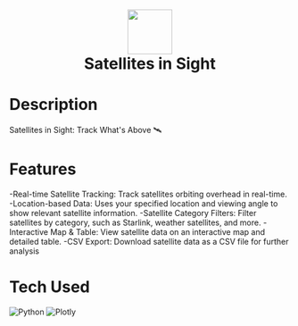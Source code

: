 <div align="center">
      <h1> <img src="https://lottiefiles.com/free-animation/satellite-around-earth-uuLZjgQUqE" width="80px"><br/>Satellites in Sight</h1>
     </div>


# Description
Satellites in Sight: Track What's Above 🛰️

# Features
-Real-time Satellite Tracking: Track satellites orbiting overhead in real-time.
-Location-based Data: Uses your specified location and viewing angle to show relevant satellite information.
-Satellite Category Filters: Filter satellites by category, such as Starlink, weather satellites, and more.
-Interactive Map & Table: View satellite data on an interactive map and detailed table.
-CSV Export: Download satellite data as a CSV file for further analysis

# Tech Used
 ![Python](https://img.shields.io/badge/python-3670A0?style=for-the-badge&logo=python&logoColor=ffdd54) ![Plotly](https://img.shields.io/badge/Plotly-%233F4F75.svg?style=for-the-badge&logo=plotly&logoColor=white)
      

<!-- </> with 💛 by readMD (https://readmd.itsvg.in) -->
    
